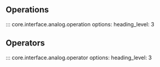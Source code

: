 ## Operations

<!-- prettier-ignore -->
::: core.interface.analog.operation
    options:
        heading_level: 3

## Operators

<!-- prettier-ignore -->
::: core.interface.analog.operator
    options:
        heading_level: 3

